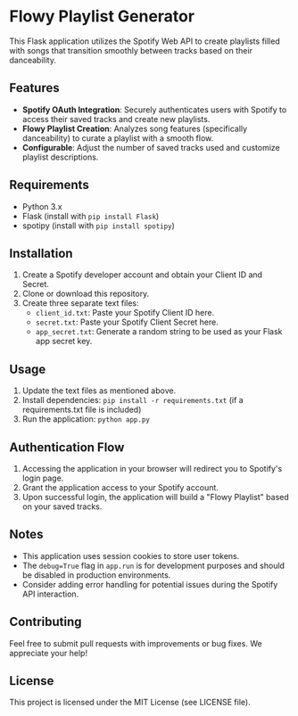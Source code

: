# Flowy Playlist Generator

This Flask application utilizes the Spotify Web API to create playlists filled with songs that transition smoothly between tracks based on their danceability.

## Features

- **Spotify OAuth Integration**: Securely authenticates users with Spotify to access their saved tracks and create new playlists.
- **Flowy Playlist Creation**: Analyzes song features (specifically danceability) to curate a playlist with a smooth flow.
- **Configurable**: Adjust the number of saved tracks used and customize playlist descriptions.

## Requirements

- Python 3.x
- Flask (install with `pip install Flask`)
- spotipy (install with `pip install spotipy`)

## Installation

1. Create a Spotify developer account and obtain your Client ID and Secret.
2. Clone or download this repository.
3. Create three separate text files:
    - `client_id.txt`: Paste your Spotify Client ID here.
    - `secret.txt`: Paste your Spotify Client Secret here.
    - `app_secret.txt`: Generate a random string to be used as your Flask app secret key.

## Usage

1. Update the text files as mentioned above.
2. Install dependencies: `pip install -r requirements.txt` (if a requirements.txt file is included)
3. Run the application: `python app.py`

## Authentication Flow

1. Accessing the application in your browser will redirect you to Spotify's login page.
2. Grant the application access to your Spotify account.
3. Upon successful login, the application will build a "Flowy Playlist" based on your saved tracks.

## Notes

- This application uses session cookies to store user tokens.
- The `debug=True` flag in `app.run` is for development purposes and should be disabled in production environments.
- Consider adding error handling for potential issues during the Spotify API interaction.

## Contributing

Feel free to submit pull requests with improvements or bug fixes. We appreciate your help!

## License

This project is licensed under the MIT License (see LICENSE file).
